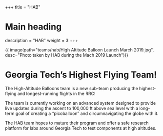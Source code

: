 +++
title = "HAB"
# Main heading
description = "HAB"
weight = 3
+++

{{ image(path="teams/hab/High Altitude Balloon Launch March 2019.jpg", desc="Photo taken by HAB during the Mach 2019 Launch")}}

# Georgia Tech’s Highest Flying Team!
 
The High-Altitude Balloons team is a new sub-team producing the highest-flying and longest-running flights in the RRC!

The team is currently working on an advanced system designed to provide live updates during the ascent to 100,000 ft above sea level with a long-term goal of creating a “picoballoon” and circumnavigating the globe with it.

The HAB team hopes to mature their program and offer a safe research platform for labs around Georgia Tech to test components at high altitudes.
